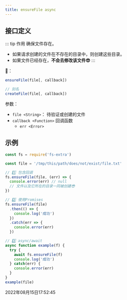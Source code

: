 ```yaml
---
title: ensureFile async
---
```


## 接口定义
::: tip 作用
确保文件存在。
- 如果请求创建的文件在不存在的目录中，则创建这些目录。
- 如果文件已经存在，**不会去修改该文件😎**
:::



📔：
```js
ensureFile(file[, callback])

// 别名 
createFile(file[, callback])
```

参数：

- `file <String>`： 待验证或创建的文件
- `callback <Function>` 回调函数
  - `err <Error>`

## 示例

```js {3,5,8,11,20}
const fs = require('fs-extra')

const file = '/tmp/this/path/does/not/exist/file.txt'

// 1️⃣ 包含回调
fs.ensureFile(file, (err) => {
  console.error(err) // null
  // 文件以及它所在的目录一同被创建😎
})

// 2️⃣ 使用Promises
fs.ensureFile(file)
  .then(() => {
    console.log('成功')
  })
  .catch(err => {
    console.error(err)
  })

// 3️⃣ async/await
async function example(f) {
  try {
    await fs.ensureFile(f)
    console.log('成功')
  } catch(err) {
    console.error(err)
  }
}
example(file)
```

2022年08月15日17:52:45
